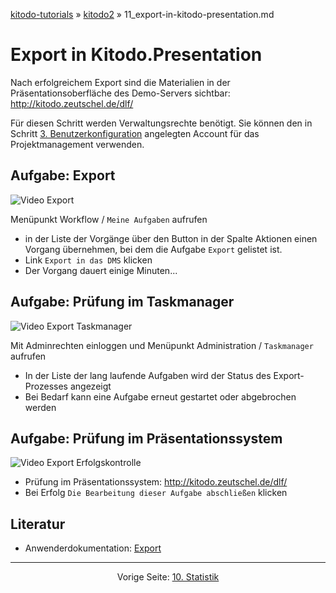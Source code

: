 [kitodo-tutorials](../README.md) » [kitodo2](README.md) » 11_export-in-kitodo-presentation.md

# Export in Kitodo.Presentation

Nach erfolgreichem Export sind die Materialien in der Präsentationsoberfläche des Demo-Servers sichtbar: <http://kitodo.zeutschel.de/dlf/>

Für diesen Schritt werden Verwaltungsrechte benötigt. Sie können den in Schritt [3. Benutzerkonfiguration](03_benutzerkonfiguration.md) angelegten Account für das Projektmanagement verwenden.

## Aufgabe: Export

![Video Export](/home/felix/kitodo/kitodo2/gif/11_export.gif)

Menüpunkt Workflow / `Meine Aufgaben` aufrufen
- in der Liste der Vorgänge über den Button in der Spalte Aktionen einen Vorgang übernehmen, bei dem die Aufgabe `Export` gelistet ist.
- Link `Export in das DMS` klicken
- Der Vorgang dauert einige Minuten...

## Aufgabe: Prüfung im Taskmanager

![Video Export Taskmanager](/home/felix/kitodo/kitodo2/gif/11_export-taskmanager.gif)

Mit Adminrechten einloggen und Menüpunkt Administration / `Taskmanager` aufrufen

* In der Liste der lang laufende Aufgaben wird der Status des Export-Prozesses angezeigt
* Bei Bedarf kann eine Aufgabe erneut gestartet oder abgebrochen werden

## Aufgabe: Prüfung im Präsentationssystem

![Video Export Erfolgskontrolle](/home/felix/kitodo/kitodo2/gif/11_export-erfolgskontrolle.gif)

* Prüfung im Präsentationssystem: <http://kitodo.zeutschel.de/dlf/>
* Bei Erfolg `Die Bearbeitung dieser Aufgabe abschließen` klicken

## Literatur

* Anwenderdokumentation: [Export](https://github.com/kitodo/kitodo-production/wiki/Export)




------

<p align="center">Vorige Seite: <a href="10_statistik.md">10. Statistik</a></p>
